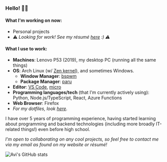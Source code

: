 ### Hello! 👋🏼

#### What I'm working on now:

- Personal projects
- ⚠️ *Looking for work! See my résumé [here](https://github.com/avigloz/resume-latex/blob/master/2021/avi_resume03_21.pdf) :) ⚠️*

#### What I use to work:
- **Machines**: Lenovo P53 (2019), my desktop PC (running all the same things)
- **OS**: Arch Linux (w/ [Zen kernel](https://github.com/zen-kernel/zen-kernel)), and sometimes Windows.
  - **Window Manager**: [bspwm](https://github.com/baskerville/bspwm/)
  - **Package Manager**: [paru](https://github.com/Morganamilo/paru)
- **Editor**: [VS Code](https://github.com/microsoft/vscode), [micro](https://github.com/zyedidia/micro)
- **Programming languages/tech** (that I'm currently actively using): Python, Node.js/TypeScript, React, Azure Functions
- **Web Browser**: Firefox
- *For my dotfiles, look [here](https://github.com/avigloz/dotfiles).*

I have over 5 years of programming experience, having started learning about programming and backend technologies (including more broadly IT-related things!) even before high school. 

*I'm open to collaborating on any cool projects, so feel free to contact me via my email as found on my website or résumé!*

![Avi's GitHub stats](https://github-readme-stats.vercel.app/api?username=avigloz&theme=dark&hide=contribs,prs&count_private=true&show_icons=true&include_all_commits=true&layout=compact)
